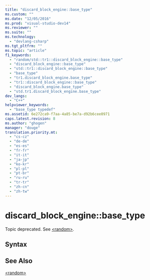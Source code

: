 ```yaml
---
title: "discard_block_engine::base_type"
ms.custom: ""
ms.date: "12/05/2016"
ms.prod: "visual-studio-dev14"
ms.reviewer: ""
ms.suite: ""
ms.technology: 
  - "devlang-csharp"
ms.tgt_pltfrm: ""
ms.topic: "article"
f1_keywords: 
  - "random/std::tr1::discard_block_engine::base_type"
  - "discard_block_engine::base_type"
  - "std::tr1::discard_block_engine::base_type"
  - "base_type"
  - "tr1.discard_block_engine.base_type"
  - "tr1::discard_block_engine::base_type"
  - "discard_block_engine.base_type"
  - "std.tr1.discard_block_engine.base_type"
dev_langs: 
  - "C++"
helpviewer_keywords: 
  - "base_type typedef"
ms.assetid: 6e272ca9-f7aa-4a85-be7a-d92b6cee0971
caps.latest.revision: 8
ms.author: "ghogen"
manager: "douge"
translation.priority.mt: 
  - "cs-cz"
  - "de-de"
  - "es-es"
  - "fr-fr"
  - "it-it"
  - "ja-jp"
  - "ko-kr"
  - "pl-pl"
  - "pt-br"
  - "ru-ru"
  - "tr-tr"
  - "zh-cn"
  - "zh-tw"
---
```

# discard_block_engine::base_type
Topic deprecated. See [\<random>](../Topic/%3Crandom%3E.md).  
  
## Syntax  
  
## See Also  
 [\<random>](../Topic/%3Crandom%3E.md)